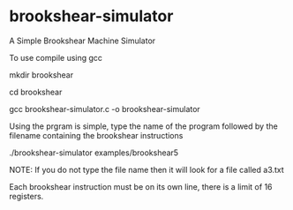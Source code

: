 # brookshear-simulator
A Simple Brookshear Machine Simulator

To use compile using gcc

mkdir brookshear

cd brookshear

gcc brookshear-simulator.c -o brookshear-simulator

Using the prgram is simple, type the name of the program followed by the filename containing the brookshear instructions

./brookshear-simulator examples/brookshear5

NOTE: If you do not type the file name then it will look for a file called a3.txt

Each brookshear instruction must be on its own line, there is a limit of 16 registers.

